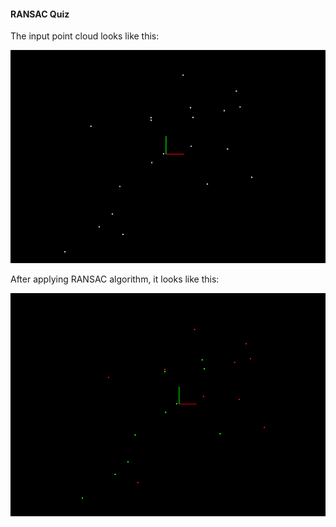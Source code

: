 #### RANSAC Quiz

The input point cloud looks like this:

![RANSAC Input](./../../../media/ransac_quiz1.png)

After applying RANSAC algorithm, it looks like this:

![RANSAC Output](./../../../media/ransac_quiz2.png)